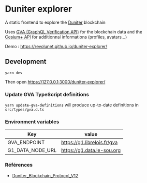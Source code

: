 # Duniter explorer

A static frontend to explore the [Duniter](https://duniter.org/) blockchain

Uses [GVA (GraphQL Verification API)](https://g1.librelois.fr/gva) for the blockchain data and the [Cesium+ API](http://doc.e-is.pro/cesium-plus-pod/REST_API.html) for additionnal informations (profiles, avatars...)

Demo : https://revolunet.github.io/duniter-explorer/

## Development

```
yarn dev
```

Then open https://127.0.0.1:3000/duniter-explorer/

### Update GVA TypeScript definitions

`yarn update-gva-definitions` will produce up-to-date definitions in `src/types/gva.d.ts`

### Environment variables

| Key              | value                       |
| ---------------- | --------------------------- |
| GVA_ENDPOINT     | https://g1.librelois.fr/gva |
| G1_DATA_NODE_URL | https://g1.data.le-sou.org  |

### Références

- [Duniter_Blockchain_Protocol_V12](https://git.duniter.org/nodes/common/doc/-/blob/master/rfc/0010_Duniter_Blockchain_Protocol_V12.md)
